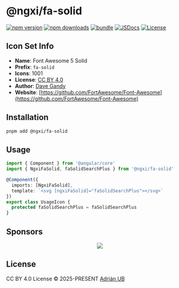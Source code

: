 # @ngxi/fa-solid

[![npm version][npm-version-src]][npm-version-href]
[![npm downloads][npm-downloads-src]][npm-downloads-href]
[![bundle][bundle-src]][bundle-href]
[![JSDocs][jsdocs-src]][jsdocs-href]
[![License][license-src]][license-href]

## Icon Set Info

- **Name**: Font Awesome 5 Solid
- **Prefix**: `fa-solid`
- **Icons**: 1001
- **License**: [CC BY 4.0](https://creativecommons.org/licenses/by/4.0/)
- **Author**: [Dave Gandy](https://github.com/FortAwesome/Font-Awesome)
- **Website**: [https://github.com/FortAwesome/Font-Awesome](https://github.com/FortAwesome/Font-Awesome)

## Installation

```sh
pnpm add @ngxi/fa-solid
```

## Usage

```ts
import { Component } from '@angular/core'
import { NgxiFaSolid, faSolidSearchPlus } from '@ngxi/fa-solid'

@Component({
  imports: [NgxiFaSolid],
  template: `<svg [ngxiFaSolid]="faSolidSearchPlus"></svg>`
})
export class UsageIcon {
  protected faSolidSearchPlus = faSolidSearchPlus
}
```

## Sponsors

<p align="center">
  <a href="https://cdn.jsdelivr.net/gh/adrian-ub/static/sponsors.svg">
    <img src='https://cdn.jsdelivr.net/gh/adrian-ub/static/sponsors.svg'/>
  </a>
</p>

## License

CC BY 4.0 License © 2025-PRESENT [Adrián UB](https://github.com/adrian-ub)

<!-- Badges -->

[npm-version-src]: https://img.shields.io/npm/v/@ngxi/fa-solid?style=flat&colorA=080f12&colorB=1fa669
[npm-version-href]: https://npmjs.com/package/@ngxi/fa-solid
[npm-downloads-src]: https://img.shields.io/npm/dm/@ngxi/fa-solid?style=flat&colorA=080f12&colorB=1fa669
[npm-downloads-href]: https://npmjs.com/package/@ngxi/fa-solid
[bundle-src]: https://img.shields.io/bundlephobia/minzip/@ngxi/fa-solid?style=flat&colorA=080f12&colorB=1fa669&label=minzip
[bundle-href]: https://bundlephobia.com/result?p=@ngxi/fa-solid
[license-src]: https://img.shields.io/npm/l/@ngxi/fa-solid?style=flat&colorA=080f12&colorB=1fa669
[license-href]: https://github.com/adrian-ub/ngxi/blob/main/LICENSE
[jsdocs-src]: https://img.shields.io/badge/jsdocs-reference-080f12?style=flat&colorA=080f12&colorB=1fa669
[jsdocs-href]: https://www.jsdocs.io/package/@ngxi/fa-solid
